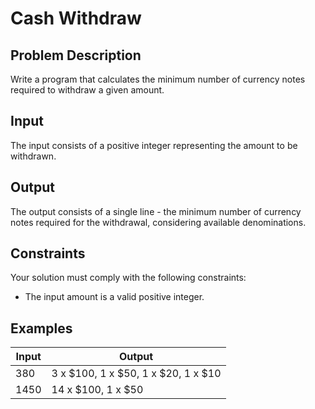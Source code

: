 # Cash Withdraw

## Problem Description

Write a program that calculates the minimum number of currency notes required to withdraw a given amount.

## Input

The input consists of a positive integer representing the amount to be withdrawn.

## Output

The output consists of a single line - the minimum number of currency notes required for the withdrawal, considering available denominations.

## Constraints

Your solution must comply with the following constraints:

- The input amount is a valid positive integer.

## Examples

|Input|Output|
|-|-|
|380|3 x $100, 1 x $50, 1 x $20, 1 x $10|
|1450|14 x $100, 1 x $50|